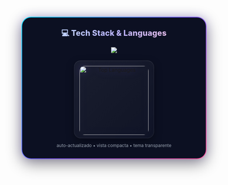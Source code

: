 <!-- ⚡️ Tech Stack + Languages — Ultra Modern -->
<div align="center" style="margin: 10px 0;">
  <!-- Marco con borde neón degradado -->
  <div style="
    --g: linear-gradient(135deg,#00e0ff 0%,#7a5cff 50%,#ff4f9a 100%);
    background:
      linear-gradient(#0c1022 0 0) padding-box,
      var(--g) border-box;
    border: 2px solid transparent;
    border-radius: 26px;
    padding: 28px 22px;
    box-shadow: 0 12px 40px rgba(0,0,0,.45), 0 0 24px rgba(122,92,255,.25);
    max-width: 900px;
  ">

  <!-- Título con texto en gradiente -->
  <h2 style="
    margin: 0 0 18px 0;
    font-weight: 800;
    letter-spacing:.3px;
    background: linear-gradient(135deg,#c8e9ff 0%,#b7b2ff 50%,#ffc0da 100%);
    -webkit-background-clip: text; background-clip: text; color: transparent;
  ">
    💻 Tech Stack & Languages
  </h2>

  <!-- Icons -->
  <p align="center" style="margin: 6px 0 20px 0;">
    <img src="https://skillicons.dev/icons?i=java,dotnet,html,css,js,androidstudio,spring,postgresql,mysql,git,github,figma,vscode,visualstudio&theme=dark&perline=7" />
  </p>

  <!-- Panel glass para el gráfico -->
  <div style="
    background: linear-gradient(135deg,rgba(255,255,255,0.06),rgba(255,255,255,0.02));
    border: 1px solid rgba(255,255,255,0.08);
    border-radius: 18px;
    padding: 14px 14px 8px;
    display:inline-block;
    box-shadow: inset 0 1px 0 rgba(255,255,255,0.06), 0 8px 22px rgba(0,0,0,.35);
  ">
    <img
      src="https://github-readme-stats.vercel.app/api/top-langs/?username=beto03052a&layout=compact&hide_border=true&theme=transparent&title_color=8AB4FF&text_color=E6E6E6"
      alt="Top Languages"
      height="188"
      style="border-radius:14px; display:block; filter: drop-shadow(0 0 10px rgba(122,92,255,.25));"
    />
  </div>

  <p style="color:#9aa4b2; font-size:12px; margin:12px 0 0 0;">
    auto-actualizado • vista compacta • tema transparente
  </p>

  </div>
</div>
